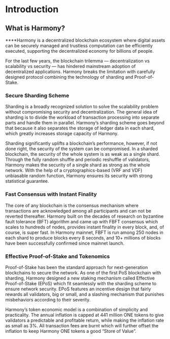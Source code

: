 # Introduction

## **What is Harmony?‌**

**‌**Harmony is a decentralized blockchain ecosystem where digital assets can be securely managed and trustless computation can be efficiently executed, supporting the decentralized economy for billions of people.

For the last few years, the blockchain trilemma — decentralization vs scalability vs security — has hindered mainstream adoption of decentralized applications. Harmony breaks the limitation with carefully designed protocol combining the technology of sharding and Proof-of-Stake.

### **Secure Sharding Scheme**

Sharding is a broadly recognized solution to solve the scalability problem without compromising security and decentralization. The general idea of sharding is to divide the workload of transaction processing into separate parts and handle them in parallel. Harmony’s sharding scheme goes beyond that because it also separates the storage of ledger data in each shard, which greatly increases storage capacity of Harmony.

Sharding significantly uplifts a blockchain’s performance, however, if not done right, the security of the system can be compromised. In a sharded blockchain, the security of the whole system is as weak as a single shard. Through the fully random shuffle and periodic reshuffle of validators, Harmony makes the security of a single shard as strong as the whole network. With the help of a cryptographics-based \(VRF and VDF\) unbiasable random function, Harmony ensures its security with strong statistical guarantee.

### **Fast Consensus with Instant Finality**

The core of any blockchain is the consensus mechanism where transactions are acknowledged among all participants and can not be reverted thereafter. Harmony built on the decades of research on byzantine fault tolerance \(BFT\) algorithm and came up with FBFT consensus which scales to hundreds of nodes, provides instant finality in every block, and, of course, is super fast. In Harmony mainnet, FBFT is run among 250 nodes in each shard to produce blocks every 8 seconds, and 10+ millions of blocks have been successfully confirmed since mainnet launch.

### **Effective Proof-of-Stake and Tokenomics**

Proof-of-Stake has been the standard approach for next-generation blockchains to secure the network. As one of the first PoS blockchain with sharding, Harmony designed a new staking mechanism called Effective Proof-of-Stake \(EPoS\) which fit seamlessly with the sharding scheme to ensure network security. EPoS features an incentive design that fairly rewards all validators, big or small, and a slashing mechanism that punishes misbehaviors according to their severity.

Harmony’s token economic model is a combination of simplicity and practicality. The annual inflation is capped at 441 million ONE tokens to give validators a predictable and profitable return, while making the inflation rate as small as 3%. All transaction fees are burnt which will further offset the inflation to keep Harmony ONE tokens a good “Store of Value”.

